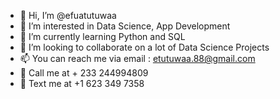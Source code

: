 - 👋 Hi, I’m @efuatutuwaa
- 👀 I’m interested in Data Science, App Development
- 🌱 I’m currently learning Python and SQL
- 💞️ I’m looking to collaborate on a lot of Data Science Projects
- 📫 You can reach me via email : etutuwaa.88@gmail.com 
- 📲 Call me at + 233 244994809
- 📱 Text me at +1 623 349 7358

<!---
efuatutuwaa/efuatutuwaa is a ✨ special ✨ repository because its `README.md` (this file) appears on your GitHub profile.
You can click the Preview link to take a look at your changes.
--->
